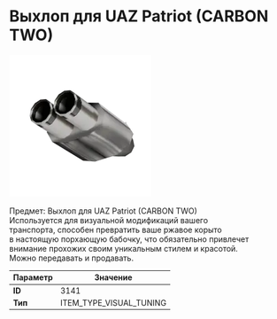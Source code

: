 # Выхлоп для UAZ Patriot (CARBON TWO)

![Item Image](../img/3141.webp?raw=true)

Предмет: Выхлоп для UAZ Patriot (CARBON TWO)<br>Используется для визуальной модификаций вашего<br>транспорта, способен превратить ваше ржавое корыто<br>в настоящую порхающую бабочку, что обязательно привлечет<br>внимание прохожих своим уникальным стилем и красотой.<br>Можно передавать и продавать.


| Параметр | Значение |
|----------|----------|
| **ID** | 3141 |
| **Тип** | ITEM_TYPE_VISUAL_TUNING |

